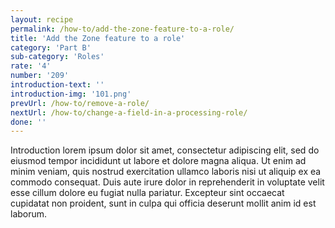 ```yaml
---
layout: recipe
permalink: /how-to/add-the-zone-feature-to-a-role/
title: 'Add the Zone feature to a role'
category: 'Part B'
sub-category: 'Roles'
rate: '4'
number: '209'
introduction-text: ''
introduction-img: '101.png'
prevUrl: /how-to/remove-a-role/
nextUrl: /how-to/change-a-field-in-a-processing-role/
done: ''
---
```


Introduction lorem ipsum dolor sit amet, consectetur adipiscing elit, sed do eiusmod tempor incididunt ut labore et dolore magna aliqua. Ut enim ad minim veniam, quis nostrud exercitation ullamco laboris nisi ut aliquip ex ea commodo consequat. Duis aute irure dolor in reprehenderit in voluptate velit esse cillum dolore eu fugiat nulla pariatur. Excepteur sint occaecat cupidatat non proident, sunt in culpa qui officia deserunt mollit anim id est laborum.

